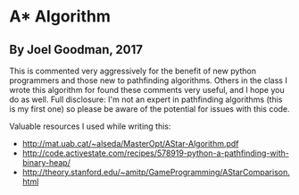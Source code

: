 # A* Algorithm
## By Joel Goodman, 2017

This is commented very aggressively for the benefit of new python programmers and those new to pathfinding algorithms. Others in the class I wrote this algorithm for found these comments very useful, and I hope you do as well. Full disclosure: I'm not an expert in pathfinding algorithms (this is my first one) so please be aware of the potential for issues with this code.

Valuable resources I used while writing this:
* http://mat.uab.cat/~alseda/MasterOpt/AStar-Algorithm.pdf
* http://code.activestate.com/recipes/578919-python-a-pathfinding-with-binary-heap/
* http://theory.stanford.edu/~amitp/GameProgramming/AStarComparison.html

